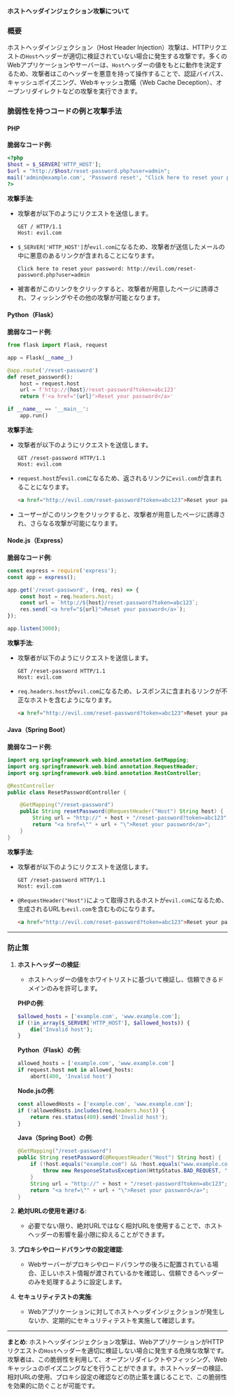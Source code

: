 **ホストヘッダインジェクション攻撃について**

### **概要**

ホストヘッダインジェクション（Host Header Injection）攻撃は、HTTPリクエストの`Host`ヘッダーが適切に検証されていない場合に発生する攻撃です。多くのWebアプリケーションやサーバーは、`Host`ヘッダーの値をもとに動作を決定するため、攻撃者はこのヘッダーを悪意を持って操作することで、認証バイパス、キャッシュポイズニング、Webキャッシュ欺瞞（Web Cache Deception）、オープンリダイレクトなどの攻撃を実行できます。

### **脆弱性を持つコードの例と攻撃手法**

#### **PHP**

**脆弱なコード例**:
```php
<?php
$host = $_SERVER['HTTP_HOST'];
$url = "http://$host/reset-password.php?user=admin";
mail('admin@example.com', 'Password reset', "Click here to reset your password: $url");
?>
```

**攻撃手法**:
- 攻撃者が以下のようにリクエストを送信します。

  ```http
  GET / HTTP/1.1
  Host: evil.com
  ```

- `$_SERVER['HTTP_HOST']`が`evil.com`になるため、攻撃者が送信したメールの中に悪意のあるリンクが含まれることになります。

  ```text
  Click here to reset your password: http://evil.com/reset-password.php?user=admin
  ```

- 被害者がこのリンクをクリックすると、攻撃者が用意したページに誘導され、フィッシングやその他の攻撃が可能となります。

#### **Python（Flask）**

**脆弱なコード例**:
```python
from flask import Flask, request

app = Flask(__name__)

@app.route('/reset-password')
def reset_password():
    host = request.host
    url = f'http://{host}/reset-password?token=abc123'
    return f'<a href="{url}">Reset your password</a>'

if __name__ == '__main__':
    app.run()
```

**攻撃手法**:
- 攻撃者が以下のようにリクエストを送信します。

  ```http
  GET /reset-password HTTP/1.1
  Host: evil.com
  ```

- `request.host`が`evil.com`になるため、返されるリンクに`evil.com`が含まれることになります。

  ```html
  <a href="http://evil.com/reset-password?token=abc123">Reset your password</a>
  ```

- ユーザーがこのリンクをクリックすると、攻撃者が用意したページに誘導され、さらなる攻撃が可能になります。

#### **Node.js（Express）**

**脆弱なコード例**:
```javascript
const express = require('express');
const app = express();

app.get('/reset-password', (req, res) => {
    const host = req.headers.host;
    const url = `http://${host}/reset-password?token=abc123`;
    res.send(`<a href="${url}">Reset your password</a>`);
});

app.listen(3000);
```

**攻撃手法**:
- 攻撃者が以下のようにリクエストを送信します。

  ```http
  GET /reset-password HTTP/1.1
  Host: evil.com
  ```

- `req.headers.host`が`evil.com`になるため、レスポンスに含まれるリンクが不正なホストを含むようになります。

  ```html
  <a href="http://evil.com/reset-password?token=abc123">Reset your password</a>
  ```

#### **Java（Spring Boot）**

**脆弱なコード例**:
```java
import org.springframework.web.bind.annotation.GetMapping;
import org.springframework.web.bind.annotation.RequestHeader;
import org.springframework.web.bind.annotation.RestController;

@RestController
public class ResetPasswordController {

    @GetMapping("/reset-password")
    public String resetPassword(@RequestHeader("Host") String host) {
        String url = "http://" + host + "/reset-password?token=abc123";
        return "<a href=\"" + url + "\">Reset your password</a>";
    }
}
```

**攻撃手法**:
- 攻撃者が以下のようにリクエストを送信します。

  ```http
  GET /reset-password HTTP/1.1
  Host: evil.com
  ```

- `@RequestHeader("Host")`によって取得されるホストが`evil.com`になるため、生成されるURLも`evil.com`を含むものになります。

  ```html
  <a href="http://evil.com/reset-password?token=abc123">Reset your password</a>
  ```

---

### **防止策**

1. **ホストヘッダーの検証**:
   - ホストヘッダーの値をホワイトリストに基づいて検証し、信頼できるドメインのみを許可します。

   **PHPの例**:
   ```php
   $allowed_hosts = ['example.com', 'www.example.com'];
   if (!in_array($_SERVER['HTTP_HOST'], $allowed_hosts)) {
       die('Invalid host');
   }
   ```

   **Python（Flask）の例**:
   ```python
   allowed_hosts = ['example.com', 'www.example.com']
   if request.host not in allowed_hosts:
       abort(400, 'Invalid host')
   ```

   **Node.jsの例**:
   ```javascript
   const allowedHosts = ['example.com', 'www.example.com'];
   if (!allowedHosts.includes(req.headers.host)) {
       return res.status(400).send('Invalid host');
   }
   ```

   **Java（Spring Boot）の例**:
   ```java
   @GetMapping("/reset-password")
   public String resetPassword(@RequestHeader("Host") String host) {
       if (!host.equals("example.com") && !host.equals("www.example.com")) {
           throw new ResponseStatusException(HttpStatus.BAD_REQUEST, "Invalid host");
       }
       String url = "http://" + host + "/reset-password?token=abc123";
       return "<a href=\"" + url + "\">Reset your password</a>";
   }
   ```

2. **絶対URLの使用を避ける**:
   - 必要でない限り、絶対URLではなく相対URLを使用することで、ホストヘッダーの影響を最小限に抑えることができます。

3. **プロキシやロードバランサの設定確認**:
   - Webサーバーがプロキシやロードバランサの後ろに配置されている場合、正しいホスト情報が渡されているかを確認し、信頼できるヘッダーのみを処理するように設定します。

4. **セキュリティテストの実施**:
   - Webアプリケーションに対してホストヘッダインジェクションが発生しないか、定期的にセキュリティテストを実施して確認します。

---

**まとめ**:
ホストヘッダインジェクション攻撃は、WebアプリケーションがHTTPリクエストの`Host`ヘッダーを適切に検証しない場合に発生する危険な攻撃です。攻撃者は、この脆弱性を利用して、オープンリダイレクトやフィッシング、Webキャッシュのポイズニングなどを行うことができます。ホストヘッダーの検証、相対URLの使用、プロキシ設定の確認などの防止策を講じることで、この脆弱性を効果的に防ぐことが可能です。